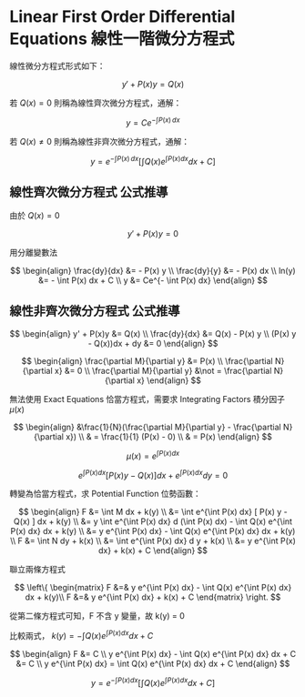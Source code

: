 # Linear First Order Differential Equations 線性一階微分方程式

線性微分方程式形式如下：

$$
y' + P(x)y = Q(x)
$$

若 $Q(x) = 0$ 則稱為線性齊次微分方程式，通解：

$$
y = C e^{-\int P(x) \, dx}
$$


若 $Q(x) \neq 0$ 則稱為線性非齊次微分方程式，通解：

$$
y = e^{-\int P(x) \, dx} \left[ \int Q(x) e^{\int P(x) dx} dx + C \right]
$$

## 線性齊次微分方程式 公式推導

由於 $Q(x) = 0$

$$
y' + P(x)y = 0
$$

用分離變數法

$$
\begin{align}
\frac{dy}{dx} &= - P(x) y \\
\frac{dy}{y} &= - P(x) dx \\
ln(y) &= - \int P(x) dx + C \\
y &= Ce^{- \int P(x) dx}
\end{align}
$$

## 線性非齊次微分方程式 公式推導

$$
\begin{align}
y' + P(x)y &= Q(x) \\
\frac{dy}{dx} &= Q(x) - P(x) y \\
(P(x) y - Q(x))dx + dy &= 0
\end{align}
$$

$$
\begin{align}
\frac{\partial M}{\partial y} &= P(x) \\
\frac{\partial N}{\partial x} &= 0 \\
\frac{\partial M}{\partial y} &\not = \frac{\partial N}{\partial x} 
\end{align}
$$

無法使用 Exact Equations 恰當方程式，需要求 Integrating Factors 積分因子 $\mu(x)$

$$
\begin{align}
&\frac{1}{N}(\frac{\partial M}{\partial y} - \frac{\partial N}{\partial x}) \\
& = \frac{1}{1} (P(x) - 0) \\
& = P(x) 
\end{align}
$$

$$
\mu(x) = e^{\int P(x) dx}
$$

$$
e^{\int P(x) dx} \left[ P(x)y - Q(x) \right] dx + e^{\int P(x) dx} dy = 0
$$

轉變為恰當方程式，求 Potential Function 位勢函數：

$$
\begin{align}
F &= \int M dx + k(y) \\
&= \int e^{\int P(x) dx} [ P(x) y - Q(x) ] dx + k(y) \\
&= y \int e^{\int P(x) dx} d (\int P(x) dx) - \int Q(x) e^{\int P(x) dx} dx + k(y) \\
&= y e^{\int P(x) dx} - \int Q(x) e^{\int P(x) dx} dx + k(y) \\
F &= \int N dy + k(x) \\
&= \int e^{\int P(x) dx} d y + k(x) \\
&= y e^{\int P(x) dx} + k(x) + C
\end{align}
$$

聯立兩條方程式

$$
\left\{
    \begin{matrix}
        F &=& y e^{\int P(x) dx} - \int Q(x) e^{\int P(x) dx} dx + k(y)\\
        F &=& y e^{\int P(x) dx} + k(x) + C
    \end{matrix}
\right.
$$

從第二條方程式可知，F 不含 y 變量，故 k(y) = 0

比較兩式， $k(y) = - \int Q(x) e^{\int P(x) dx} dx + C$

$$
\begin{align}
F &= C \\
y e^{\int P(x) dx} - \int Q(x) e^{\int P(x) dx} dx + C &= C \\
y e^{\int P(x) dx} = \int Q(x) e^{\int P(x) dx} dx + C 
\end{align}
$$

$$
y = e^{- \int P(x) dx} \left[ \int Q(x) e^{\int P(x) dx} dx + C \right]
$$
